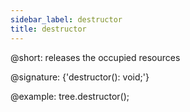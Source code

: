 ```yaml
---
sidebar_label: destructor
title: destructor
---          
```


@short: releases the occupied resources

@signature: {'destructor(): void;'}

@example:
tree.destructor();

